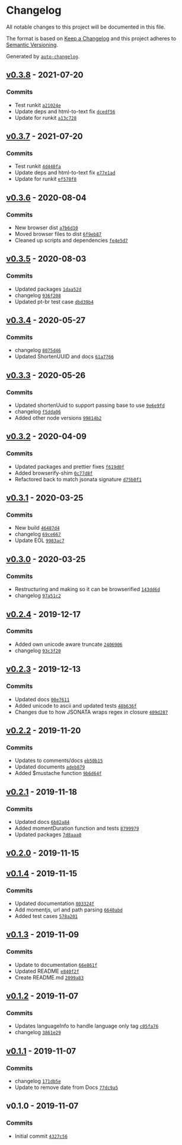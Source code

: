 # Changelog

All notable changes to this project will be documented in this file.

The format is based on [Keep a Changelog](https://keepachangelog.com/en/1.0.0/)
and this project adheres to [Semantic Versioning](https://semver.org/spec/v2.0.0.html).

Generated by [`auto-changelog`](https://github.com/CookPete/auto-changelog).

## [v0.3.8](https://github.com/martinholden-skillsoft/jsonata-extended/compare/v0.3.7...v0.3.8) - 2021-07-20

### Commits

- Test runkit [`a21024e`](https://github.com/martinholden-skillsoft/jsonata-extended/commit/a21024e9e7a7f2dbec0695bc55b527882e934c20)
- Update deps and html-to-text fix [`dcedf56`](https://github.com/martinholden-skillsoft/jsonata-extended/commit/dcedf56488caabcd8a5bb9bf63462e7629fefc3f)
- Update for runkit [`a13c728`](https://github.com/martinholden-skillsoft/jsonata-extended/commit/a13c728df54d9fdf5ad0eb5e4111eb84051d5d56)

## [v0.3.7](https://github.com/martinholden-skillsoft/jsonata-extended/compare/v0.3.6...v0.3.7) - 2021-07-20

### Commits

- Test runkit [`4d440fa`](https://github.com/martinholden-skillsoft/jsonata-extended/commit/4d440facd4bf10c070651c01f2ef20ac7a3021e1)
- Update deps and html-to-text fix [`e77e1ad`](https://github.com/martinholden-skillsoft/jsonata-extended/commit/e77e1adc509fceb4ff5be2a7064fed3ff80cae4e)
- Update for runkit [`ef578f8`](https://github.com/martinholden-skillsoft/jsonata-extended/commit/ef578f8f943c8dbe9ea19c1623e9f1c1c07039ea)

## [v0.3.6](https://github.com/martinholden-skillsoft/jsonata-extended/compare/v0.3.5...v0.3.6) - 2020-08-04

### Commits

- New browser dist [`a7b6d10`](https://github.com/martinholden-skillsoft/jsonata-extended/commit/a7b6d10645bdd63fabe0a082ce42a6cc2325821e)
- Moved browser files to dist [`6f9eb87`](https://github.com/martinholden-skillsoft/jsonata-extended/commit/6f9eb8783eb5e9ef02403e0d0adfc7910df59140)
- Cleaned up scripts and dependencies [`fe4e5d7`](https://github.com/martinholden-skillsoft/jsonata-extended/commit/fe4e5d71c899beabbe506567ca800fc3e8ea4c5c)

## [v0.3.5](https://github.com/martinholden-skillsoft/jsonata-extended/compare/v0.3.4...v0.3.5) - 2020-08-03

### Commits

- Updated packages [`1daa52d`](https://github.com/martinholden-skillsoft/jsonata-extended/commit/1daa52d48fdd6db1f7fc7e9d36b2d50ecdf25db2)
- changelog [`936f208`](https://github.com/martinholden-skillsoft/jsonata-extended/commit/936f208800dd098faae61b8693f45c2351f6156d)
- Updated pt-br test case [`dbd39b4`](https://github.com/martinholden-skillsoft/jsonata-extended/commit/dbd39b405286adfaf3abaa5ba3395fbc7e8c5dc8)

## [v0.3.4](https://github.com/martinholden-skillsoft/jsonata-extended/compare/v0.3.3...v0.3.4) - 2020-05-27

### Commits

- changelog [`8075d46`](https://github.com/martinholden-skillsoft/jsonata-extended/commit/8075d46b0b48ca458afea879bcf0586d6d43d86c)
- Updated ShortenUUID and docs [`61a7766`](https://github.com/martinholden-skillsoft/jsonata-extended/commit/61a776686d5a63cbe21dfbe06e5e428b31a0218e)

## [v0.3.3](https://github.com/martinholden-skillsoft/jsonata-extended/compare/v0.3.2...v0.3.3) - 2020-05-26

### Commits

- Updated shortenUuid to support passing base to use [`9e6e9fd`](https://github.com/martinholden-skillsoft/jsonata-extended/commit/9e6e9fdb2c0b57f4d4ee4e978f6f6b8932d8a4cd)
- changelog [`f5dda06`](https://github.com/martinholden-skillsoft/jsonata-extended/commit/f5dda06f0794ae6b70d13858016df9eb2dcb2700)
- Added other node versions [`99814b2`](https://github.com/martinholden-skillsoft/jsonata-extended/commit/99814b242d952601c215db64fbe6dcebbfdb94be)

## [v0.3.2](https://github.com/martinholden-skillsoft/jsonata-extended/compare/v0.3.1...v0.3.2) - 2020-04-09

### Commits

- Updated packages and prettier fixes [`f619d0f`](https://github.com/martinholden-skillsoft/jsonata-extended/commit/f619d0f861df49dccd0e5defa4afc16ab0b213d2)
- Added browserify-shim [`0c77d8f`](https://github.com/martinholden-skillsoft/jsonata-extended/commit/0c77d8f686286eaf795e05aad5649ee86bb35fda)
- Refactored back to match jsonata signature [`d75b0f1`](https://github.com/martinholden-skillsoft/jsonata-extended/commit/d75b0f1c40e7e81e301d04658c47031daf666a4f)

## [v0.3.1](https://github.com/martinholden-skillsoft/jsonata-extended/compare/v0.3.0...v0.3.1) - 2020-03-25

### Commits

- New build [`46487d4`](https://github.com/martinholden-skillsoft/jsonata-extended/commit/46487d4c1ad904f6d22b834c248bcb5880ddb255)
- changelog [`69ce667`](https://github.com/martinholden-skillsoft/jsonata-extended/commit/69ce667e929292f5c14a165bf527b9a017eeaa80)
- Update EOL [`9983ac7`](https://github.com/martinholden-skillsoft/jsonata-extended/commit/9983ac758402801be78f5759127ed786bf849062)

## [v0.3.0](https://github.com/martinholden-skillsoft/jsonata-extended/compare/v0.2.4...v0.3.0) - 2020-03-25

### Commits

- Restructuring and making so it can be browserified [`143dd6d`](https://github.com/martinholden-skillsoft/jsonata-extended/commit/143dd6d45c6475f12e943ebbe18a00d3c4512f97)
- changelog [`97a51c2`](https://github.com/martinholden-skillsoft/jsonata-extended/commit/97a51c2f3c3999be0f53630908f42d032a5acd59)

## [v0.2.4](https://github.com/martinholden-skillsoft/jsonata-extended/compare/v0.2.3...v0.2.4) - 2019-12-17

### Commits

- Added own unicode aware truncate [`2406906`](https://github.com/martinholden-skillsoft/jsonata-extended/commit/2406906ee04c297897514eae9c0dcbd6957254e6)
- changelog [`93c3f20`](https://github.com/martinholden-skillsoft/jsonata-extended/commit/93c3f20070cc6acc495a083b7651634384c68adb)

## [v0.2.3](https://github.com/martinholden-skillsoft/jsonata-extended/compare/v0.2.2...v0.2.3) - 2019-12-13

### Commits

- Updated docs [`00e7611`](https://github.com/martinholden-skillsoft/jsonata-extended/commit/00e7611bbeba632794483bb902215e6bada6f770)
- Added unicode to ascii and updated tests [`48b636f`](https://github.com/martinholden-skillsoft/jsonata-extended/commit/48b636ff680cbb4b9ea74157ec61b49518a8bb05)
- Changes due to how JSONATA wraps regex in closure [`409d287`](https://github.com/martinholden-skillsoft/jsonata-extended/commit/409d287fc59e346b58fc66de64360363ac465ca6)

## [v0.2.2](https://github.com/martinholden-skillsoft/jsonata-extended/compare/v0.2.1...v0.2.2) - 2019-11-20

### Commits

- Updates to comments/docs [`eb50b15`](https://github.com/martinholden-skillsoft/jsonata-extended/commit/eb50b15239b9c5bd6f221d9f7bcb2824697c5767)
- Updated documents [`adeb879`](https://github.com/martinholden-skillsoft/jsonata-extended/commit/adeb87960e42c9176f7172c5de9635acfab82981)
- Added $mustache function [`9b6d64f`](https://github.com/martinholden-skillsoft/jsonata-extended/commit/9b6d64f975bc327f3bb300920b19598912033ae8)

## [v0.2.1](https://github.com/martinholden-skillsoft/jsonata-extended/compare/v0.2.0...v0.2.1) - 2019-11-18

### Commits

- Updated docs [`6b82a84`](https://github.com/martinholden-skillsoft/jsonata-extended/commit/6b82a84dc1073512b6da1fc9b192390c50b194fa)
- Added momentDuration function and tests [`8799979`](https://github.com/martinholden-skillsoft/jsonata-extended/commit/8799979fb8cdd625b6f6601c365385ce0ad944ec)
- Updated packages [`7d8aaa0`](https://github.com/martinholden-skillsoft/jsonata-extended/commit/7d8aaa0524897a78d1b8fe8bb3ea77977fc309ce)

## [v0.2.0](https://github.com/martinholden-skillsoft/jsonata-extended/compare/v0.1.4...v0.2.0) - 2019-11-15

## [v0.1.4](https://github.com/martinholden-skillsoft/jsonata-extended/compare/v0.1.3...v0.1.4) - 2019-11-15

### Commits

- Updated documentation [`803324f`](https://github.com/martinholden-skillsoft/jsonata-extended/commit/803324f5629660a68cad5d30eca6cd7dd7a59b50)
- Add momentjs, url and path parsing [`6640abd`](https://github.com/martinholden-skillsoft/jsonata-extended/commit/6640abd4fc125ba242d5a52f7576301dd9288d78)
- Added test cases [`578a201`](https://github.com/martinholden-skillsoft/jsonata-extended/commit/578a201c416b9c59f86d7240a333037eaaacfdfd)

## [v0.1.3](https://github.com/martinholden-skillsoft/jsonata-extended/compare/v0.1.2...v0.1.3) - 2019-11-09

### Commits

- Update to documentation [`66e861f`](https://github.com/martinholden-skillsoft/jsonata-extended/commit/66e861f7a1ec8fc79ce0c9a171023639f1b0b368)
- Updated README [`e840f2f`](https://github.com/martinholden-skillsoft/jsonata-extended/commit/e840f2fb1a80617404a7a1e26872477c41e96414)
- Create README.md [`2099a83`](https://github.com/martinholden-skillsoft/jsonata-extended/commit/2099a83783905067fa4103cdb5bec75cb8adc51d)

## [v0.1.2](https://github.com/martinholden-skillsoft/jsonata-extended/compare/v0.1.1...v0.1.2) - 2019-11-07

### Commits

- Updates languageInfo to handle language only tag [`c05fa76`](https://github.com/martinholden-skillsoft/jsonata-extended/commit/c05fa76ce7b23b1bf0444a2af15f26728cddf904)
- changelog [`3861e29`](https://github.com/martinholden-skillsoft/jsonata-extended/commit/3861e296cff501a9e383f0a815e0aeb4d45ad3bf)

## [v0.1.1](https://github.com/martinholden-skillsoft/jsonata-extended/compare/v0.1.0...v0.1.1) - 2019-11-07

### Commits

- changelog [`171db5e`](https://github.com/martinholden-skillsoft/jsonata-extended/commit/171db5e601adb1065d60020899780d4d7f96a9f9)
- Update to remove date from Docs [`77dc9a5`](https://github.com/martinholden-skillsoft/jsonata-extended/commit/77dc9a5e2833f7e6cb61cd43423ea4d809580df2)

## v0.1.0 - 2019-11-07

### Commits

- Initial commit [`4327c56`](https://github.com/martinholden-skillsoft/jsonata-extended/commit/4327c56191bf92d339e730ef2bd49f8070e18273)
